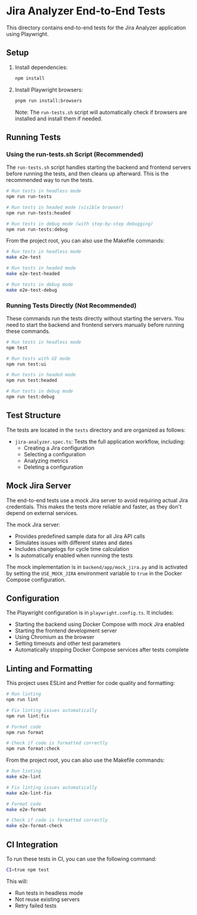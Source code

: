 # Jira Analyzer End-to-End Tests

This directory contains end-to-end tests for the Jira Analyzer application using Playwright.

## Setup

1. Install dependencies:

   ```bash
   npm install
   ```

2. Install Playwright browsers:

   ```bash
   pnpm run install:browsers
   ```

   Note: The `run-tests.sh` script will automatically check if browsers are installed and install them if needed.

## Running Tests

### Using the run-tests.sh Script (Recommended)

The `run-tests.sh` script handles starting the backend and frontend servers before running the tests, and then cleans up afterward. This is the recommended way to run the tests.

```bash
# Run tests in headless mode
npm run run-tests

# Run tests in headed mode (visible browser)
npm run run-tests:headed

# Run tests in debug mode (with step-by-step debugging)
npm run run-tests:debug
```

From the project root, you can also use the Makefile commands:

```bash
# Run tests in headless mode
make e2e-test

# Run tests in headed mode
make e2e-test-headed

# Run tests in debug mode
make e2e-test-debug
```

### Running Tests Directly (Not Recommended)

These commands run the tests directly without starting the servers. You need to start the backend and frontend servers manually before running these commands.

```bash
# Run tests in headless mode
npm test

# Run tests with UI mode
npm run test:ui

# Run tests in headed mode
npm run test:headed

# Run tests in debug mode
npm run test:debug
```

## Test Structure

The tests are located in the `tests` directory and are organized as follows:

- `jira-analyzer.spec.ts`: Tests the full application workflow, including:
  - Creating a Jira configuration
  - Selecting a configuration
  - Analyzing metrics
  - Deleting a configuration

## Mock Jira Server

The end-to-end tests use a mock Jira server to avoid requiring actual Jira credentials. This makes the tests more reliable and faster, as they don't depend on external services.

The mock Jira server:

- Provides predefined sample data for all Jira API calls
- Simulates issues with different states and dates
- Includes changelogs for cycle time calculation
- Is automatically enabled when running the tests

The mock implementation is in `backend/app/mock_jira.py` and is activated by setting the `USE_MOCK_JIRA` environment variable to `true` in the Docker Compose configuration.

## Configuration

The Playwright configuration is in `playwright.config.ts`. It includes:

- Starting the backend using Docker Compose with mock Jira enabled
- Starting the frontend development server
- Using Chromium as the browser
- Setting timeouts and other test parameters
- Automatically stopping Docker Compose services after tests complete

## Linting and Formatting

This project uses ESLint and Prettier for code quality and formatting:

```bash
# Run linting
npm run lint

# Fix linting issues automatically
npm run lint:fix

# Format code
npm run format

# Check if code is formatted correctly
npm run format:check
```

From the project root, you can also use the Makefile commands:

```bash
# Run linting
make e2e-lint

# Fix linting issues automatically
make e2e-lint-fix

# Format code
make e2e-format

# Check if code is formatted correctly
make e2e-format-check
```

## CI Integration

To run these tests in CI, you can use the following command:

```bash
CI=true npm test
```

This will:

- Run tests in headless mode
- Not reuse existing servers
- Retry failed tests
